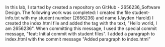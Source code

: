 In this lab, I started by created a repository on GitHub - 2656236_Software Design.
The following work was completed:
I created the file student-info.txt with my student number (2656236) and name (Jayden Harold)
I created the index.html file and added the tag with the text, "Hello world, I am 2656236". When committing this message, I used the special commit message, "feat: Initial commit with student files".
I added a paragraph to index.html with the commit message "Added paragraph to index.html"


